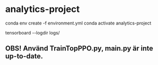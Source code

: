 # analytics-project

conda env create -f environment.yml
conda activate analytics-project

tensorboard --logdir logs/

## OBS! Använd TrainTopPPO.py, main.py är inte up-to-date.